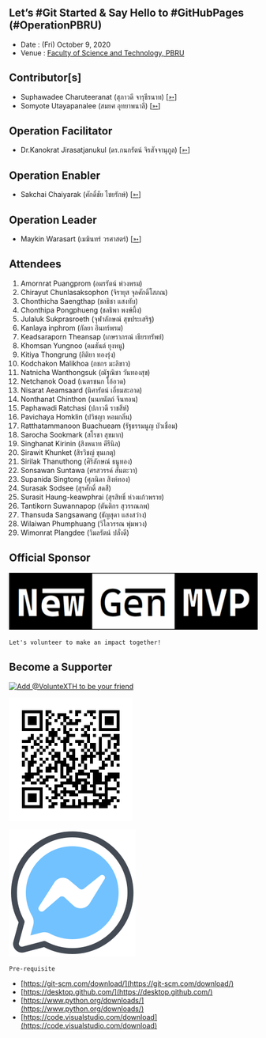 ## Let’s #Git Started & Say Hello to #GitHubPages (#OperationPBRU)

+ Date : (Fri) October 9, 2020
+ Venue : [Faculty of Science and Technology, PBRU](https://sci.pbru.ac.th/)

## Contributor[s]
+ Suphawadee Charuteeranat (สุภาวดี จารุธีรนาท) [[➳](https://www.facebook.com/thdeemiss03)]
+ Somyote Utayapanalee (สมยศ อุทยาพนาลี) [[➳](https://www.facebook.com/yote.utaya)]

## Operation Facilitator
+ Dr.Kanokrat Jirasatjanukul (ดร.กนกรัตน์ จิรสัจจานุกูล) [[➳](https://www.facebook.com/lukhyee)]

## Operation Enabler
+ Sakchai Chaiyarak (ศักดิ์ชัย ไชยรักษ์) [[➳](https://www.facebook.com/chaiyaraks)]

## Operation Leader
+ Maykin Warasart (เมฆินทร์ วรศาสตร์) [[➳](http://mk.in.th)]

## Attendees
1. Amornrat Puangprom (อมรรัตน์ พ่วงพรม)
1. Chirayut Chunlasaksophon (จิรายุส จุลศักดิ์โสภณ)
1. Chonthicha Saengthap (ชลธิชา แสงทับ)
1. Chonthipa Pongphueng (ชลธิพา พงษ์ผึ้ง)
1. Julaluk Sukprasroeth (จุฬาลักษณ์ สุขประเสริฐ)
1. Kanlaya inphrom (กัลยา อินทร์พรม)
1. Keadsaraporn Theansap (เกษราภรณ์ เธียรทรัพย์)
1. Khomsan Yungnoo (คมสันต์ ยุงหนู)
1. Kitiya Thongrung (กิติยา ทองรุ่ง)
1. Kodchakon Malikhoa (กชกร มะลิขาว)
1. Natnicha Wanthongsuk (ณัฐณิชา วันทองสุข)
1. Netchanok Ooad (เนตรชนก โอ้อวด)
1. Nisarat Aeamsaard (นิศารัตน์ เอี่ยมสะอาด)
1. Nonthanat Chinthon (นนทนัตถ์ จีนทอน)
1. Paphawadi Ratchasi (ปภาวดี ราชสีห์)
1. Pavichaya Homklin (ปวิชญา หอมกลิ่น)
1. Ratthatammanoon Buachueam (รัฐธรรมนูญ บัวเชื่อม) <!--- [[Cert](OperationPBRU/attendance/VXOpPBRU-20201009-Ratthatammanoon-Buachueam.pdf)] -->
1. Sarocha Sookmark (สโรชา สุขมาก)
1. Singhanat Kirinin (สิงหนาท คีรีนิล)
1. Sirawit Khunket (สิรวิชญ์ ขุนเกตุ)
1. Sirilak Thanuthong (ศิริลักษณ์ ธนูทอง)
1. Sonsawan Suntawa (ศรสวรรค์ สันตะวา)
1. Supanida Singtong (ศุภนิดา สิงห์ทอง)
1. Surasak Sodsee (สุรศักดิ์ สดสี)
1. Surasit Haung-keawphrai (สุรสิทธิ์ ห่วงแก้วพราย)
1. Tantikorn Suwannapop (ตันติกร สุวรรณภพ)
1. Thansuda Sangsawang (ธัญสุดา แสงสว่าง)
1. Wilaiwan Phumphuang (วิไลวรรณ พุ่มพวง)
1. Wimonrat Plangdee (วิมลรัตน์ ปลั่งดี)

## Official Sponsor
[![](OperationPBRU/pic/NewGenMVP-BWB.png "#NewGenMVP")](https://www.facebook.com/hashtag/NewGenMVP)

```markdown
Let's volunteer to make an impact together!
```

## Become a Supporter

[![](https://scdn.line-apps.com/n/line_add_friends/btn/en.png "Add @VolunteXTH to be your friend")](https://lin.ee/cnIgUj4)

[![](/@VolunteXTH.png "Add @VolunteXTH to be your friend")](https://line.me/R/ti/p/@voluntex)

[![](/fb-m.png "Talk to us via FB messenger")](https://m.me/VolunteXTH)

```markdown
Pre-requisite
```
+ [https://git-scm.com/download/](https://git-scm.com/download/)
+ [https://desktop.github.com/](https://desktop.github.com/)
+ [https://www.python.org/downloads/](https://www.python.org/downloads/)
+ [https://code.visualstudio.com/download](https://code.visualstudio.com/download)
